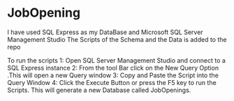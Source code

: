 # JobOpening

I have used SQL Express as my DataBase and Microsoft SQL Server Management Studio 
The Scripts of the Schema and the Data is added to the repo

To run the scripts 
1: Open SQL Server Management Studio and connect to a SQL Express instance
2: From the tool Bar click on the New Query Option .This will open a new Query window
3: Copy and Paste the Script into the Query Window 
4: Click the Execute Button or press the F5 key to run the Scripts. This will generate a new Database called JobOpenings.
